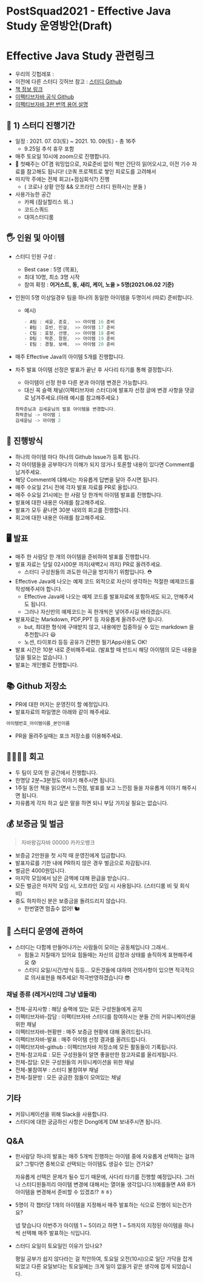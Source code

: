 # PostSquad2021 - Effective Java Study 운영방안(Draft)

# Effective Java Study 관련링크

- 우리의 깃헙레포 :
- 이전에 다른 스터디 깃허브 참고 : [스터디 Github](https://github.com/Blog-Posting/book-effective-java)
- [책 정보 링크](https://www.aladin.co.kr/shop/wproduct.aspx?ItemId=171196410)
- [이펙티브자바 공식 Github](https://github.com/WegraLee/effective-java-3e-source-code)
- [이펙티브자바 3판 번역 용어 설명](https://docs.google.com/document/d/1Nw-_FJKre9x7Uy6DZ0NuAFyYUCjBPCpINxqrP0JFuXk/edit)

## 📆 1) 스터디 진행기간

- 일정 : 2021. 07. 03(토) ~ 2021. 10. 09(토) - 총 16주
  - 9.25일 추석 휴무 포함
- 매주 토요일 10시에 zoom으로 진행합니다.
- 🙂 첫째주는 OT겸 워밍업으로, 자료준비 없이 책만 간단히 읽어오시고, 이전 기수 자료를 참고해도 됩니다! (코쿼 프로젝트로 쌓인 피로도를 고려해서
- 마지막 주에는 전체 회고(+점심회식?) 진행
  - ( 코로나 상황 안정 && 오프라인 스터디 원하시는 분들 )
- 사용가능한 공간
  - 카페 (잠실할리스 외..)
  - 코드스쿼드
  - 대여스터디룸

## 🖐 인원 및 아이템

- 스터디 인원 구성 :

  - Best case :  5명 (목표),
  - 최대 10명, 최소 3명 시작
  - 참여 확정 : **어거스트, 동, 새리, 케이, 노을 > 5명(2021.06.02 기준)**

- 인원이 5명 이상일경우 팀을 하나의 동일한 아이템을 두명이서 (따로) 준비합니다.

  - 예시)

    ```java
    - A팀 : 세윤, 준호,  >> 아이템 16 준비
    - B팀 : 호빈, 민걸,  >> 아이템 17 준비
    - C팀 : 효정, 선영,  >> 아이템 18 준비
    - D팀 : 락준, 창원,  >> 아이템 19 준비
    - E팀 : 경철, 보배,  >> 아이템 20 준비
    ```

- 매주 Effective Java의 아이템 5개를 진행합니다.

- 차주 발표 아이템 선정은 발표가 끝난 후 사다리 타기를 통해 결정합니다.

  - 아이템이 선정 한후 다른 분과 아이템 변경은 가능합니다.
  - 대신 꼭 슬랙 채널(이펙티브자바 스터디)에 발표자 선정 글에 변경 사항을 댓글로 남겨주세요.(아래 예시를 참고해주세요.)

  ```java
  최락준님과 김세윤님의 발표 아이템을 변경합니다.
  최락준님 -> 아이템 1
  김세윤님 -> 아이템 2
  ```

## 📜 진행방식

- 하나의 아이템 마다 하나의 Github Issue가 등록 됩니다.
- 각 아이템들을 공부하다가 이해가 되지 않거나 토론할 내용이 있다면 Comment를 남겨주세요.
- 해당 Comment에 대해서는 자유롭게 답변을 달아 주시면 됩니다.
- 매주 수요일 21시 전에 각자 발표 자료를 PR로 올립니다.
- 매주 수요일 21시에는 한 사람 당 한개씩 아이템 발표를 진행합니다.
- 발표에 대한 내용은 아래를 참고해주세요.
- 발표가 모두 끝나면 30분 내외의 회고를 진행합니다.
- 회고에 대한 내용은 아래를 참고해주세요.

## 🖥 발표

- 매주 한 사람당 한 개의 아이템을 준비하여 발표를 진행합니다.
- 발표 자료는 당일 02시00분 까지(새벽2시 까지) PR로 올려주세요.
  - 스터디 구성원들의 과도한 야근을 방지하기 위함입니다. ⛑️
- Effective Java에 나오는 예제 코드 외적으로 자신이 생각하는 적절한 예제코드를 작성해주셔야 합니다.
  - Effective Java에 나오는 예제 코드를 발표자료에 포함하셔도 되고, 안해주셔도 됩니다.
  - 그러나 자신만의 예제코드는 꼭 한개씩은 넣어주시길 바라겠습니다.
- 발표자료는 Markdown, PDF,PPT 등 자유롭게 올려주시면 됩니다.
  - but, 최대한 형식에 구애받지 않고, 내용에만 집중하실 수 있는 markdown 을 추천합니다 😃
  - 노션, 타이포라 등등 공유가 간편한 필기App사용도 OK!
- 발표 시간은 10분 내로 준비해주세요. (발표할 때 반드시 해당 아이템의 모든 내용을 담을 필요는 없습니다. )
- 발표는 개인별로 진행합니다.

## 📚 Github 저장소

- PR에 대한 머지는 운영진이 할 예정입니다.
- 발표자료의 파일명은 아래와 같이 해주세요.

```java
아이템번호_아이템이름_본인이름
```

- PR을 올려주실때는 포크 저장소를 이용해주세요.

## 👨‍👩‍👧‍👦 회고

- 두 팀이 모여 한 공간에서 진행합니다.
- 한명당 2분~3분정도 이야기 해주시면 됩니다.
- 1주일 동안 책을 읽으면서 느낀점, 발표를 보고 느낀점 들을 자유롭게 이야기 해주시면 됩니다.
- 자유롭게 각자 하고 싶은 말을 하면 되니 부담 가지실 필요는 없습니다.

## 💰 보증금 및 벌금

> 자바왕김자바
> 00000 
> 카카오뱅크

- 보증금 2만원을 첫 시작 때 운영진에게 입금합니다.
- 발표자료를 기한 내에 PR하지 않은 경우 벌금으로 차감됩니다.
- 벌금은 4000원입니다.
- 마지막 모임에서 남은 금액에 대해 환급을 받습니다..
- 모든 벌금은 마지막 모임 시, 오프라인 모임 시 사용됩니다. (스터디룸 비 및 회식 비)
- 중도 하차하신 분은 보증금을 돌려드리지 않습니다.
  - 한번열면 멈출수 없어! 🐿️

## 🙏 스터디 운영에 관하여

- 스터디는 다함께 만들어나가는 사람들이 모이는 공동체입니다 그래서..
  - 힘들고 지칠때가 있어요 힘들때는 자신의 감정과 상태를 솔직하게 표현해주세요 😰
  - 스터디 요일/시간/방식 등등... 모든것들에 대하여 건의사항이 있으면 적극적으로 의사표현을 해주세요! 적극반영하겠습니다 😎

### 채널 종류 (레거시인데 그냥 냅둘래)

- 전체-공지사항 : 해당 슬랙에 있는 모든 구성원들에게 공지
- 이펙티브자바-잡담 : 이펙티브자바 스터디를 참여하시는 분들 간의 커뮤니케이션을 위한 채널
- 이펙티브자바-현황판 : 매주 보증금 현황에 대해 올려드립니다.
- 이펙티브자바-발표 : 매주 아이템 선정 결과를 올려드립니다.
- 이펙티브자바-github : 이펙티브자바 저장소에 모든 활동들이 기록됩니다.
- 전체-참고자료 : 모든 구성원들이 알면 좋을만한 참고자료를 올리게됩니다.
- 전체-잡담: 모든 구성원들의 커뮤니케이션을 위한 채널
- 전체-불참여부 : 스터디 불참여부 채널
- 전체-질문방 : 모든 궁금한 점들이 모여있는 채널

## 기타

- 커뮤니케이션을 위해 Slack을 사용합니다.
- 스터디에 대한 궁금하신 사항은 Dong에게 DM 보내주시면 됩니다.

## Q&A

- 한사람당 하나의 발표는 매주 5개씩 진행하는 아이템 중에 자유롭게 선택하는 걸까요? 그렇다면 중복으로 선택되는 아이템도 생길수 있는 건가요?

  자유롭게 선택은 문제가 될수 있기 때문에, 사다리 타기를 진행할 예정입니다. 그러나 스터디원들끼리 아이템 변경에 대해서는 열어둘 생각입니다.!(예를들면 A와 B가 아이템을 변경해서 준비할 수 있겠죠!? ㅎㅎ)

- 5명이 각 챕터당 1개의 아이템을 지정해서 매주 발표하는 식으로 진행이 되는건가요?

  넵 맞습니다 이번주가 아이템 1 ~ 5이라고 하면 1 ~ 5까지의 지정된 아이템을 하나씩 선택해 매주 발표하는 식입니다.

- 스터디 요일이 토요일인 이유가 있나요?

  평일 공부가 쉽지 않다라는 걸 착안하여, 토요일 오전(10시)으로 일단 가닥을 잡게 되었고 다른 요일보다는 토요일에는 크게 일이 없을거 같은 생각에 잡게 되었습니다.
